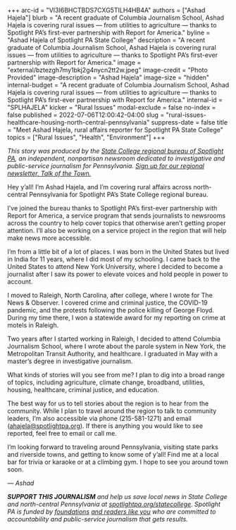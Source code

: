 +++
arc-id = "VI3I6BHCTBDS7CXG5TILH4HB4A"
authors = ["Ashad Hajela"]
blurb = "A recent graduate of Columbia Journalism School, Ashad Hajela is covering rural issues — from utilities to agriculture — thanks to Spotlight PA’s first-ever partnership with Report for America."
byline = "Ashad Hajela of Spotlight PA State College"
description = "A recent graduate of Columbia Journalism School, Ashad Hajela is covering rural issues — from utilities to agriculture — thanks to Spotlight PA’s first-ever partnership with Report for America."
image = "external/bztezgh7my1bkj2g4nycn2tt2w.jpeg"
image-credit = "Photo Provided"
image-description = "Ashad Hajela"
image-size = "hidden"
internal-budget = "A recent graduate of Columbia Journalism School, Ashad Hajela is covering rural issues — from utilities to agriculture — thanks to Spotlight PA’s first-ever partnership with Report for America."
internal-id = "SPLHAJELA"
kicker = "Rural Issues"
modal-exclude = false
no-index = false
published = 2022-07-06T12:00:42-04:00
slug = "rural-issues-healthcare-housing-north-central-pennsylvania"
suppress-date = false
title = "Meet Ashad Hajela, rural affairs reporter for Spotlight PA State College"
topics = ["Rural Issues", "Health", "Environment"]
+++

<i>This story was produced by the </i><a href="https://www.spotlightpa.org/statecollege"><i>State College regional bureau of Spotlight PA</i></a><i>, an independent, nonpartisan newsroom dedicated to investigative and public-service journalism for Pennsylvania. </i><a href="https://www.spotlightpa.org/newsletters/talkofthetown"><i>Sign up for our regional newsletter, Talk of the Town.</i></a>

Hey y’all! I’m Ashad Hajela, and I’m covering rural affairs across north-central Pennsylvania for Spotlight PA’s State College regional bureau.

I’ve joined the bureau thanks to Spotlight PA’s first-ever partnership with Report for America, a service program that sends journalists to newsrooms across the country to help cover topics that otherwise aren’t getting proper attention. I’ll also be working on a service project in the region that will help make news more accessible.

I’m from a little bit of a lot of places. I was born in the United States but lived in India for 11 years, where I did most of my schooling. I came back to the United States to attend New York University, where I decided to become a journalist after I saw its power to elevate voices and hold people in power to account.

I moved to Raleigh, North Carolina, after college, where I wrote for The News &amp; Observer. I covered crime and criminal justice, the COVID-19 pandemic, and the protests following the police killing of George Floyd. During my time there, I won a statewide award for my reporting on crime at motels in Raleigh.

Two years after I started working in Raleigh, I decided to attend Columbia Journalism School, where I wrote about the parole system in New York, the Metropolitan Transit Authority, and healthcare. I graduated in May with a master’s degree in investigative journalism.

What kinds of stories will you see from me? I plan to dig into a broad range of topics, including agriculture, climate change, broadband, utilities, housing, healthcare, criminal justice, and education.

The best way for us to tell stories about the region is to hear from the community. While I plan to travel around the region to talk to community leaders, I’m also accessible via phone (215-581-1271) and email (<a href="mailto:ahajela@spotlightpa.org" target="_blank">ahajela@spotlightpa.org</a>). If there is anything you would like to see reported, feel free to email or call me.

I’m looking forward to traveling around Pennsylvania, visiting state parks and riverside towns, and getting to know some of y’all! Find me at a local bar for trivia or karaoke or at a climbing gym. I hope to see you around town soon.

<i>— Ashad</i>

<i><b>SUPPORT THIS JOURNALISM</b></i><i> and help us save local news in State College and north-central Pennsylvania at </i><a href="https://checkout.fundjournalism.org/memberform?org_id=spotlightpa&campaign=7015G0000013pUYQAY&utm_source=www.spotlightpa.org&utm_medium=statecollege:section&utm_campaign=statecollege:main"><i>spotlightpa.org/statecollege</i></a><i>. Spotlight PA is funded by </i><a href="https://www.spotlightpa.org/support"><i>foundations</i></a><i> </i><a href="https://www.spotlightpa.org/support"><i>and readers like you</i></a><i> who are committed to accountability and public-service journalism that gets results.</i>

